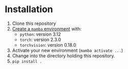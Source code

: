 # Installation

1. Clone this repository
2. [Create a `mamba` environment](https://mamba.readthedocs.io/en/latest/user_guide/mamba.html) with:
    - `python`: version 3.12 
    - `torch`: version 2.3.0 
    - `torchvision`: version 0.18.0
3. Activate your new environment (`mamba activate ...`)
4. Change into the directory holding this repository.
5. `pip install .`